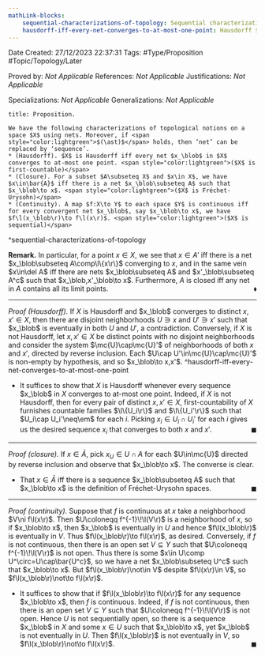 ```yaml
---
mathLink-blocks:
    sequential-characterizations-of-topology: Sequential characterizations of topology
    hausdorff-iff-every-net-converges-to-at-most-one-point: Hausdorff $\Leftrightarrow$ uniqueness of limits
---
```


<div class="topSpace"></div>

Date Created: 27/12/2023 22:37:31
Tags: #Type/Proposition #Topic/Topology/Later

Proved by: <i>Not Applicable</i>
References: <i>Not Applicable</i>
Justifications: <i>Not Applicable</i>

Specializations: <i>Not Applicable</i>
Generalizations: <i>Not Applicable</i>

``` ad-Proposition
title: Proposition.

We have the following characterizations of topological notions on a space $X$ using nets. Moreover, if <span style="color:lightgreen">$(\ast)$</span> holds, then ‘net’ can be replaced by ‘sequence’.
* (Hausdorff). $X$ is Hausdorff iff every net $x_\blob$ in $X$ converges to at-most one point. <span style="color:lightgreen">($X$ is first-countable)</span>
* (Closure). For a subset $A\subseteq X$ and $x\in X$, we have $x\in\bar{A}$ iff there is a net $x_\blob\subseteq A$ such that $x_\blob\to x$. <span style="color:lightgreen">($X$ is Fréchet-Urysohn)</span>
* (Continuity). A map $f:X\to Y$ to each space $Y$ is continuous iff for every convergent net $x_\blob$, say $x_\blob\to x$, we have $f\l(x_\blob\r)\to f\l(x\r)$. <span style="color:lightgreen">($X$ is sequential)</span>

```
^sequential-characterizations-of-topology

<b>Remark.</b> In particular, for a point $x\in X$, we see that $x\in A'$ iff there is a net $x_\blob\subseteq A\comp\l\{x\r\}$ converging to $x$, and in the same vein $x\in\del A$ iff there are nets $x_\blob\subseteq A$ and $x'_\blob\subseteq A^c$ such that $x_\blob,x'_\blob\to x$. Furthermore, $A$ is closed iff any net in $A$ contains all its limit points.<span style="float:right;">$\blacklozenge$</span>

---

<i>Proof (Hausdorff).</i> If $X$ is Hausdorff and $x_\blob$ converges to distinct $x,x'\in X$, then there are disjoint neighborhoods $U\ni x$ and $U'\ni x'$ such that $x_\blob$ is eventually in both $U$ and $U'$, a contradiction. Conversely, if $X$ is not Hausdorff, let $x,x'\in X$ be distinct points with no disjoint neighborhoods and consider the system $\mc{U}\cap\mc{U}'$ of neighborhoods of both $x$ and $x'$, directed by reverse inclusion. Each $U\cap U'\in\mc{U}\cap\mc{U}'$ is non-empty by hypothesis, and so $x_\blob\to x,x'$. ^hausdorff-iff-every-net-converges-to-at-most-one-point
* It suffices to show that $X$ is Hausdorff whenever every sequence $x_\blob$ in $X$ converges to at-most one point. Indeed, if $X$ is not Hausdorff, then for every pair of distinct $x,x'\in X$, first-countability of $X$ furnishes countable families $\l\{U_i\r\}$ and $\l\{U_i'\r\}$ such that $U_i\cap U_i'\neq\em$ for each $i$. Picking $x_i\in U_i\cap U_i'$ for each $i$ gives us the desired sequence $x_i$ that converges to both $x$ and $x'$.<span style="float:right;">$\blacksquare$</span>

---

<i>Proof (closure).</i> If $x\in\bar{A}$, pick $x_U\in U\cap A$ for each $U\in\mc{U}$ directed by reverse inclusion and observe that $x_\blob\to x$. The converse is clear.
* That $x\in\bar{A}$ iff there is a sequence $x_\blob\subseteq A$ such that $x_\blob\to x$ is the definition of Fréchet-Urysohn spaces.<span style="float:right;">$\blacksquare$</span>

---

<i>Proof (continuity).</i> Suppose that $f$ is continuous at $x$ take a neighborhood $V\ni f\l(x\r)$. Then $U\coloneqq f^{-1}\!\l(V\r)$ is a neighborhood of $x$, so if $x_\blob\to x$, then $x_\blob$ is eventually in $U$ and hence $f\l(x_\blob\r)$ is eventually in $V$. Thus $f\l(x_\blob\r)\to f\l(x\r)$, as desired. Conversely, if $f$ is not continuous, then there is an open set $V\subseteq Y$ such that $U\coloneqq f^{-1}\!\l(V\r)$ is not open. Thus there is some $x\in U\comp U^\circ=U\cap\bar{U^c}$, so we have a net $x_\blob\subseteq U^c$ such that $x_\blob\to x$. But $f\l(x_\blob\r)\not\in V$ despite $f\l(x\r)\in V$, so $f\l(x_\blob\r)\not\to f\l(x\r)$.
* It suffices to show that if $f\l(x_\blob\r)\to f\l(x\r)$ for any sequence $x_\blob\to x$, then $f$ is continuous. Indeed, if $f$ is not continuous, then there is an open set $V\subseteq Y$ such that $U\coloneqq f^{-1}\!\l(V\r)$ is not open. Hence $U$ is not sequentially open, so there is a sequence $x_\blob$ in $X$ and some $x\in U$ such that $x_\blob\to x$, yet $x_\blob$ is not eventually in $U$. Then $f\l(x_\blob\r)$ is not eventually in $V$, so $f\l(x_\blob\r)\not\to f\l(x\r)$.<span style="float:right;">$\blacksquare$</span>
